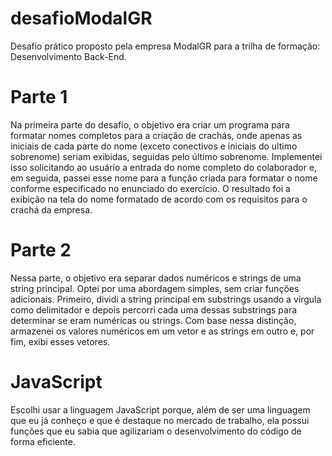 # desafioModalGR
Desafio prático proposto pela empresa ModalGR para a trilha de formação: Desenvolvimento Back-End.

# Parte 1
Na primeira parte do desafio, o objetivo era criar um programa para formatar nomes completos para a criação de crachás, onde apenas as iniciais de cada parte do nome (exceto conectivos e iniciais do ultimo sobrenome) seriam exibidas, seguidas pelo último sobrenome. Implementei isso solicitando ao usuário a entrada do nome completo do colaborador e, em seguida, passei esse nome para a função criada para formatar o nome conforme especificado no enunciado do exercício. O resultado foi a exibição na tela do nome formatado de acordo com os requisitos para o crachá da empresa.

# Parte 2
Nessa parte, o objetivo era separar dados numéricos e strings de uma string principal. 
Optei por uma abordagem simples, sem criar funções adicionais. Primeiro, dividi a string principal em substrings usando a vírgula como delimitador e depois percorri cada uma dessas substrings para determinar se eram numéricas ou strings. Com base nessa distinção, armazenei os valores numéricos em um vetor e as strings em outro e, por fim, exibi esses vetores.

# JavaScript
Escolhi usar a linguagem JavaScript porque, além de ser uma linguagem que eu já conheço e que é destaque no mercado de trabalho, ela possui funções que eu sabia que agilizariam o desenvolvimento do código de forma eficiente.

